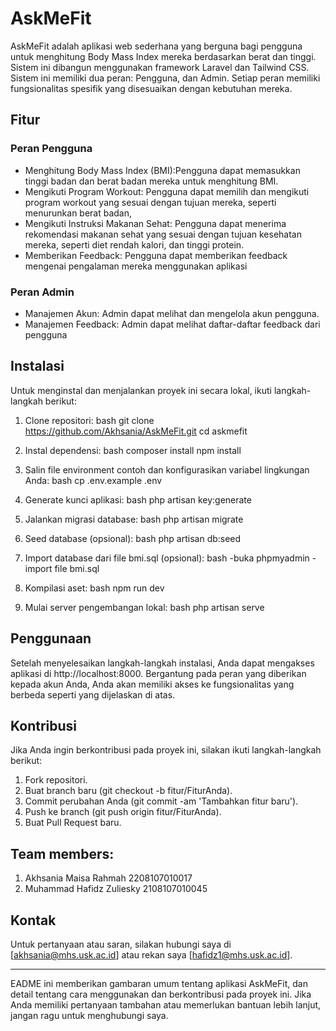 # AskMeFit
AskMeFit adalah aplikasi web sederhana yang berguna bagi pengguna untuk menghitung Body Mass Index mereka berdasarkan berat dan tinggi. Sistem ini dibangun menggunakan framework Laravel dan Tailwind CSS. Sistem ini memiliki dua peran: Pengguna, dan Admin. Setiap peran memiliki fungsionalitas spesifik yang disesuaikan dengan kebutuhan mereka.

## Fitur

### Peran Pengguna
- Menghitung Body Mass Index (BMI):Pengguna dapat memasukkan tinggi badan dan berat badan mereka untuk menghitung BMI.
- Mengikuti Program Workout: Pengguna dapat memilih dan mengikuti program workout yang sesuai dengan tujuan mereka, seperti menurunkan berat badan,
- Mengikuti Instruksi Makanan Sehat: Pengguna dapat menerima rekomendasi makanan sehat yang sesuai dengan tujuan kesehatan mereka, seperti diet rendah kalori, dan tinggi protein.
- Memberikan Feedback: Pengguna dapat memberikan feedback mengenai pengalaman mereka menggunakan aplikasi

### Peran Admin
- Manajemen Akun: Admin dapat melihat dan mengelola akun pengguna.
- Manajemen Feedback: Admin dapat melihat daftar-daftar feedback dari pengguna

## Instalasi

Untuk menginstal dan menjalankan proyek ini secara lokal, ikuti langkah-langkah berikut:

1. Clone repositori:
   bash
   git clone https://github.com/Akhsania/AskMeFit.git
   cd askmefit
   

2. Instal dependensi:
   bash
   composer install
   npm install
   

3. Salin file environment contoh dan konfigurasikan variabel lingkungan Anda:
   bash
   cp .env.example .env
   

4. Generate kunci aplikasi:
   bash
   php artisan key:generate
   

5. Jalankan migrasi database:
   bash
   php artisan migrate
   

6. Seed database (opsional):
   bash
   php artisan db:seed
   
7. Import database dari file bmi.sql (opsional):
   bash
   -buka phpmyadmin
   -import file bmi.sql
   

8. Kompilasi aset:
   bash
   npm run dev
   

9. Mulai server pengembangan lokal:
   bash
   php artisan serve
   

## Penggunaan

Setelah menyelesaikan langkah-langkah instalasi, Anda dapat mengakses aplikasi di http://localhost:8000. Bergantung pada peran yang diberikan kepada akun Anda, Anda akan memiliki akses ke fungsionalitas yang berbeda seperti yang dijelaskan di atas.

## Kontribusi

Jika Anda ingin berkontribusi pada proyek ini, silakan ikuti langkah-langkah berikut:

1. Fork repositori.
2. Buat branch baru (git checkout -b fitur/FiturAnda).
3. Commit perubahan Anda (git commit -am 'Tambahkan fitur baru').
4. Push ke branch (git push origin fitur/FiturAnda).
5. Buat Pull Request baru.

## Team members:
1. Akhsania Maisa Rahmah 2208107010017
2. Muhammad Hafidz Zuliesky 2108107010045


## Kontak

Untuk pertanyaan atau saran, silakan hubungi saya di [akhsania@mhs.usk.ac.id] atau rekan saya [hafidz1@mhs.usk.ac.id].

---
EADME ini memberikan gambaran umum tentang aplikasi AskMeFit, dan detail tentang cara menggunakan dan berkontribusi pada proyek ini. Jika Anda memiliki pertanyaan tambahan atau memerlukan bantuan lebih lanjut, jangan ragu untuk menghubungi saya.
